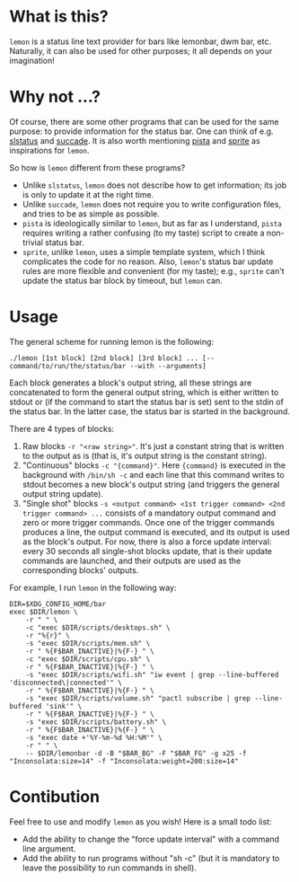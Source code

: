 # What is this?

`lemon` is a status line text provider for bars like lemonbar, dwm bar, etc. Naturally, it can also
be used for other purposes; it all depends on your imagination!

# Why not ...?

Of course, there are some other programs that can be used for the same purpose: to provide
information for the status bar. One can think of
e.g. [slstatus](https://tools.suckless.org/slstatus/) and
[succade](https://github.com/domsson/succade). It is also worth mentioning [pista](https://sr.ht/~xandkar/pista/)
and [sprite](git://wowana.me/sprite.git) as inspirations for `lemon`.

So how is `lemon` different from these programs?
- Unlike `slstatus`, `lemon` does not describe how to get information; its job is only to update it at the right time.
- Unlike `succade`, `lemon` does not require you to write configuration files, and tries to be as
  simple as possible.
- `pista` is ideologically similar to `lemon`, but as far as I understand, `pista` requires writing a
  rather confusing (to my taste) script to create a non-trivial status bar.
- `sprite`, unlike `lemon`, uses a simple template system, which I think complicates the code for no
  reason. Also, `lemon`'s status bar update rules are more flexible and convenient (for my taste);
  e.g., `sprite` can't update the status bar block by timeout, but `lemon` can.

# Usage

The general scheme for running lemon is the following:

    ./lemon [1st block] [2nd block] [3rd block] ... [-- command/to/run/the/status/bar --with --arguments]

Each block generates a block's output string, all these strings are concatenated to form the
general output string, which is either written to stdout or (if the command to start the status bar is set) sent to the stdin of
the status bar. In the latter case, the status bar is started in the background.

There are 4 types of blocks:
1. Raw blocks `-r "<raw string>"`. It's just a constant string that is written to the output as is
   (that is, it's output string is the constant string).
2. "Continuous" blocks `-c "{command}"`. Here `{command}` is executed in the background with
   `/bin/sh -c` and each line that this command writes to stdout becomes a new block's output
   string (and triggers the general output string update).
3. "Single shot" blocks `-s <output command> <1st trigger command> <2nd trigger command> ...`
   consists of a mandatory output command and zero or more trigger commands. Once one of the trigger
   commands produces a line, the output command is executed, and its output is used as the block's
   output. For now, there is also a force update interval: every 30 seconds all single-shot blocks
   update, that is their update commands are launched, and their outputs are used as the corresponding
   blocks' outputs.

For example, I run `lemon` in the following way:

    DIR=$XDG_CONFIG_HOME/bar
    exec $DIR/lemon \
        -r " " \
        -c "exec $DIR/scripts/desktops.sh" \
        -r "%{r}" \
        -s "exec $DIR/scripts/mem.sh" \
        -r " %{F$BAR_INACTIVE}|%{F-} " \
        -c "exec $DIR/scripts/cpu.sh" \
        -r " %{F$BAR_INACTIVE}|%{F-} " \
        -s "exec $DIR/scripts/wifi.sh" "iw event | grep --line-buffered 'disconnected\|connected'" \
        -r " %{F$BAR_INACTIVE}|%{F-} " \
        -s "exec $DIR/scripts/volume.sh" "pactl subscribe | grep --line-buffered 'sink'" \
        -r " %{F$BAR_INACTIVE}|%{F-} " \
        -s "exec $DIR/scripts/battery.sh" \
        -r " %{F$BAR_INACTIVE}|%{F-} " \
        -s "exec date +'%Y-%m-%d %H:%M'" \
        -r " " \
        -- $DIR/lemonbar -d -B "$BAR_BG" -F "$BAR_FG" -g x25 -f "Inconsolata:size=14" -f "Inconsolata:weight=200:size=14"

# Contibution

Feel free to use and modify `lemon` as you wish! Here is a small todo list:
- Add the ability to change the "force update interval" with a command line argument.
- Add the ability to run programs without "sh -c" (but it is mandatory to leave the possibility to run commands in shell).
